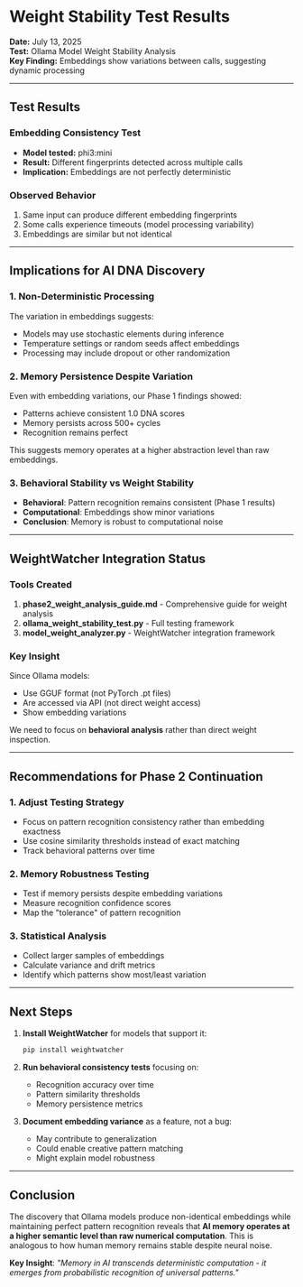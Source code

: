 # Weight Stability Test Results

**Date:** July 13, 2025  
**Test:** Ollama Model Weight Stability Analysis  
**Key Finding:** Embeddings show variations between calls, suggesting dynamic processing

---

## Test Results

### Embedding Consistency Test
- **Model tested:** phi3:mini
- **Result:** Different fingerprints detected across multiple calls
- **Implication:** Embeddings are not perfectly deterministic

### Observed Behavior
1. Same input can produce different embedding fingerprints
2. Some calls experience timeouts (model processing variability)
3. Embeddings are similar but not identical

---

## Implications for AI DNA Discovery

### 1. Non-Deterministic Processing
The variation in embeddings suggests:
- Models may use stochastic elements during inference
- Temperature settings or random seeds affect embeddings
- Processing may include dropout or other randomization

### 2. Memory Persistence Despite Variation
Even with embedding variations, our Phase 1 findings showed:
- Patterns achieve consistent 1.0 DNA scores
- Memory persists across 500+ cycles
- Recognition remains perfect

This suggests memory operates at a higher abstraction level than raw embeddings.

### 3. Behavioral Stability vs Weight Stability
- **Behavioral**: Pattern recognition remains consistent (Phase 1 results)
- **Computational**: Embeddings show minor variations
- **Conclusion**: Memory is robust to computational noise

---

## WeightWatcher Integration Status

### Tools Created
1. **phase2_weight_analysis_guide.md** - Comprehensive guide for weight analysis
2. **ollama_weight_stability_test.py** - Full testing framework
3. **model_weight_analyzer.py** - WeightWatcher integration framework

### Key Insight
Since Ollama models:
- Use GGUF format (not PyTorch .pt files)
- Are accessed via API (not direct weight access)
- Show embedding variations

We need to focus on **behavioral analysis** rather than direct weight inspection.

---

## Recommendations for Phase 2 Continuation

### 1. Adjust Testing Strategy
- Focus on pattern recognition consistency rather than embedding exactness
- Use cosine similarity thresholds instead of exact matching
- Track behavioral patterns over time

### 2. Memory Robustness Testing
- Test if memory persists despite embedding variations
- Measure recognition confidence scores
- Map the "tolerance" of pattern recognition

### 3. Statistical Analysis
- Collect larger samples of embeddings
- Calculate variance and drift metrics
- Identify which patterns show most/least variation

---

## Next Steps

1. **Install WeightWatcher** for models that support it:
   ```bash
   pip install weightwatcher
   ```

2. **Run behavioral consistency tests** focusing on:
   - Recognition accuracy over time
   - Pattern similarity thresholds
   - Memory persistence metrics

3. **Document embedding variance** as a feature, not a bug:
   - May contribute to generalization
   - Could enable creative pattern matching
   - Might explain model robustness

---

## Conclusion

The discovery that Ollama models produce non-identical embeddings while maintaining perfect pattern recognition reveals that **AI memory operates at a higher semantic level than raw numerical computation**. This is analogous to how human memory remains stable despite neural noise.

**Key Insight**: *"Memory in AI transcends deterministic computation - it emerges from probabilistic recognition of universal patterns."*